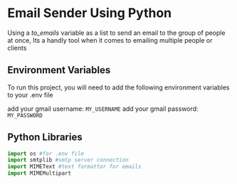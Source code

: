 
# Email Sender Using Python

Using a *to_emails* variable as a list to send an email to the group of people at once, Its a handly tool when it comes to emailing multiple people or clients




## Environment Variables

To run this project, you will need to add the following environment variables to your .env file

add your gmail username:
`MY_USERNAME`
add your gmail password:
`MY_PASSWORD`


## Python Libraries

```python
import os #for .env file
import smtplib #smtp server connection
import MIMEText #text formattor for emails
import MIMEMultipart
```
